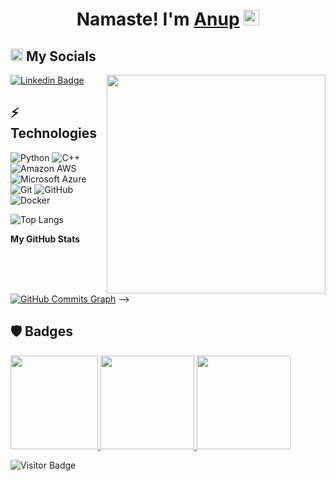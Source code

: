 <html>
<div align="center">
   <h1>Namaste!  I'm <a href="https://anup-narkhede.github.io/Portfolio/">Anup</a> <img src="https://media.giphy.com/media/hvRJCLFzcasrR4ia7z/giphy.gif" width="25px"> </h1>
   
</div>
</html>

<div>
<h2><img src="https://media.giphy.com/media/2Wg89Ea84IMmkxMngo/giphy.gif" height="20"> My Socials</h2>
 <img align ="right" src = "https://demobucketanup.s3.ap-south-1.amazonaws.com/output-onlinegiftools+(1).gif" width="350" height="350">
   
[![Linkedin Badge](https://img.shields.io/badge/-AnupNarkhede-blue?style=flat-square&logo=Linkedin&logoColor=white&link=https://www.linkedin.com/in/anup-narkhede-3291211ab/)](https://www.linkedin.com/in/anup-narkhede-3291211ab/)
   
  
   
 </div>
 

## ⚡ Technologies


![Python](https://img.shields.io/badge/-Python-black?style=flat-square&logo=Python)
![C++](https://img.shields.io/badge/-C++-00599C?style=flat-square&logo=c)
![Amazon AWS](https://img.shields.io/badge/Amazon%20AWS-232F3E?style=flat-square&logo=amazon-aws)
![Microsoft Azure](https://img.shields.io/badge/Microsoft%20Azure-232F7E?style=flat-square&logo=microsoft-azure)
![Git](https://img.shields.io/badge/-Git-black?style=flat-square&logo=git)
![GitHub](https://img.shields.io/badge/-GitHub-181717?style=flat-square&logo=github)
![Docker](https://img.shields.io/badge/-Docker-black?style=flat-square&logo=docker)

![Top Langs](https://github-readme-stats.vercel.app/api/top-langs/?username=Anup-Narkhede&hide=TeX&layout=compact)


                 
                  
                  
 <p align="left">
 <! --                         
 <a href="https://www.github.com/Anup-Narkhede" target="_blank" rel="noreferrer"></a></p><b>My GitHub Stats</b><a
href="http://www.github.com/Anup-Narkhede"><img src="https://activity-graph.herokuapp.com/graph?username=Anup-Narkhede&bg_color=0f172a&color=ffffff&line=0891b2&point=ffffff&area_color=0f172a&area=true&hide_border=true&custom_title=GitHub%20Commits%20Graph" alt="GitHub Commits Graph" /></a> -->
                      
## :shield:  Badges 
<html>
<div>
      <a href="https://www.credly.com/badges/ccb0de67-b0ff-432b-9ddd-75a4ec4f3bd1">
         <img src="https://demobucketanup.s3.ap-south-1.amazonaws.com/practitioner_badge-aws.png" width="140 px" height = "150px" >
      </a>
     <a href="https://www.credly.com/badges/d5bbe203-a278-4708-948a-56f3cd132425">
        <img src="https://demobucketanup.s3.ap-south-1.amazonaws.com/AWS-Academy-Graduate-Badge-Foundational.png" width="150 px" height = "150px" >
     </a>
     <a href="https://www.credly.com/badges/f98694af-f545-40e4-950b-152a7faff3d4?source=linked_in_profile">
        <img src="https://demobucketanup.s3.ap-south-1.amazonaws.com/Microsoft+Certified+Azure+Fundamentals(AZ-900).png" width="150 px" height = "150px" >
     </a>
  
   
  </div>
</html>



![Visitor Badge](https://visitor-badge.laobi.icu/badge?page_id=Anup-Narkhede.aemmadi)

